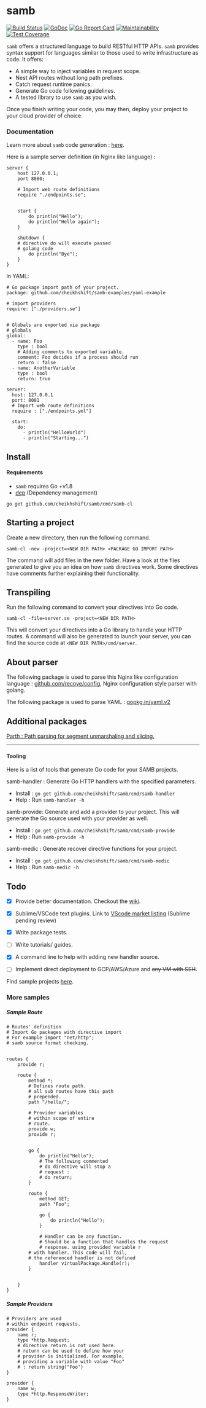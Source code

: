 # samb

[![Build Status](https://travis-ci.org/cheikhshift/samb.svg?branch=master)](https://travis-ci.org/cheikhshift/samb) [![GoDoc](https://godoc.org/github.com/cheikhshift/samb?status.svg)](https://godoc.org/github.com/cheikhshift/samb) [![Go Report Card](https://goreportcard.com/badge/github.com/cheikhshift/samb)](https://goreportcard.com/report/github.com/cheikhshift/samb) [![Maintainability](https://api.codeclimate.com/v1/badges/062da952018e56ea46d5/maintainability)](https://codeclimate.com/github/cheikhshift/samb/maintainability) [![Test Coverage](https://api.codeclimate.com/v1/badges/062da952018e56ea46d5/test_coverage)](https://codeclimate.com/github/cheikhshift/samb/test_coverage)

`samb` offers a structured language to build RESTful HTTP APIs. `samb` provides syntax support for languages similar to those used to write infrastructure as code. It offers:

- A simple way to inject variables in request scope.
- Nest API routes without long path prefixes.
- Catch request runtime panics. 
- Generate Go code following guidelines.
- A tested library to use `samb` as you wish.

Once you finish writing your code, you may then, deploy your project to your cloud provider of choice. 

### Documentation
Learn more about `samb` code generation : [here](https://github.com/cheikhshift/samb/wiki).

Here is a sample server definition (in Nginx like language) :

```
server {
    host 127.0.0.1;
    port 8080;

    # Import web route definitions
    require "./endpoints.se";


    start {
    	do println("Hello");
    	do println("Hello again");
    }

    shutdown {
	# directive do will execute passed
	# golang code
    	do println("Bye");
    }  
}

```

In YAML:

```
# Go package import path of your project.
package: github.com/cheikhshift/samb-examples/yaml-example

# import providers
require: ["./providers.se"]


# Globals are exported via package 
# globals
global:
  - name: Foo
    type : bool
    # Adding comments to exported variable.
    comment: Foo decides if a process should run
    return : false
  - name: AnotherVariable
    type : bool
    return: true

server: 
  host: 127.0.0.1
  port: 8081
  # Import web route definitions
  require : ["./endpoints.yml"]

  start:
    do:
      - println("HelloWorld")
      - println("Starting...")
```

## Install

#### Requirements

- `samb` requires Go +v1.8
- [dep](https://github.com/golang/dep) (Dependency management)

```
go get github.com/cheikhshift/samb/cmd/samb-cl
```

## Starting a project
Create a new directory, then run the following command.


	samb-cl -new -project=<NEW DIR PATH> <PACKAGE GO IMPORT PATH>

The command will add files in the new folder. Have a look at the files generated to give you an idea on how `samb` directives work. Some directives have comments further explaining their functionality.

## Transpiling
Run the following command to convert your directives into Go code.

	
	samb-cl -file=server.se -project=<NEW DIR PATH>

This will convert your directives into a Go library to handle your HTTP routes. A command will also be generated to launch your server, you can find the source code at `<NEW DIR PATH>/cmd/server`. 

## About parser
The following package is used to parse this Nginx like configuration language : [github.com/recoye/config](https://github.com/recoye/config), Nginx configuration style parser with golang.

The following package is used to parse YAML : [gopkg.in/yaml.v2](https://gopkg.in/yaml.v2)

## Additional packages

[Parth : Path parsing for segment unmarshaling and slicing.](https://github.com/codemodus/parth)

-----

#### Tooling

Here is a list of tools that generate Go code for your SAMB projects.

samb-handler : Generate Go HTTP handlers with the specified parameters.

- Install : `go get github.com/cheikhshift/samb/cmd/samb-handler`
- Help : Run `samb-handler -h`

samb-provide: Generate and add a provider to your project. This will generate the Go source used with your provider as well.

- Install : `go get github.com/cheikhshift/samb/cmd/samb-provide`
- Help : Run `samb-provide -h`

samb-medic : Generate recover directive functions for your project.
	
- Install : `go get github.com/cheikhshift/samb/cmd/samb-medic`
- Help : Run `samb-medic -h`


## Todo

- [x] Provide better documentation. Checkout the [wiki](https://github.com/cheikhshift/samb/wiki).
- [x] Sublime/VSCode text plugins. Link to [VScode market listing](https://marketplace.visualstudio.com/items?itemName=GopherSauce.samb) (Sublime pending review)
- [x] Write package tests.
- [ ] Write tutorials/ guides.
- [x] A command line to help with adding new handler source.
- [ ] Implement direct deployment to GCP/AWS/Azure and ~~any VM with SSH~~.


Find sample projects [here](https://github.com/cheikhshift/samb-examples).

### More samples

##### Sample Route

```
# Routes' definition
# Import Go packages with directive import
# For example import "net/http";
# samb source format checking.


routes {
    provide r;

    route {
	    method *;
	    # Defines route path.
	    # all sub routes have this path
	    # prepended.
	    path "/hello/";

	    # Provider variables
	    # within scope of entire 
	    # route.
	    provide w;
	    provide r;


	    go {
	    	do println("Hello");
	    	# The following commented
	    	# do directive will stop a
	    	# request :
	    	# do return;
	    }

	    route {
	    	method GET;
	    	path "Foo";

	    	go {
	    		do println("Hello");
	    	}

	    	# Handler can be any function.
	    	# Should be a function that handles the request
	    	# response. using provided variable r
		# with handler. This code will fail,
		# the referenced handler is not defined
	    	handler virtualPackage.Handle(r);
	    }


	}
}
```

##### Sample Providers

```
# Providers are used
# within endpoint requests.
provider {
	name r;
	type *http.Request;
    # directive return is not used here.
    # return can be used to define how your
    # provider is initialized. For example,
    # providing a variable with value "Foo"
    # : return string("Foo") 
}

provider {
	name w;
	type *http.ResponseWriter;
}
```
